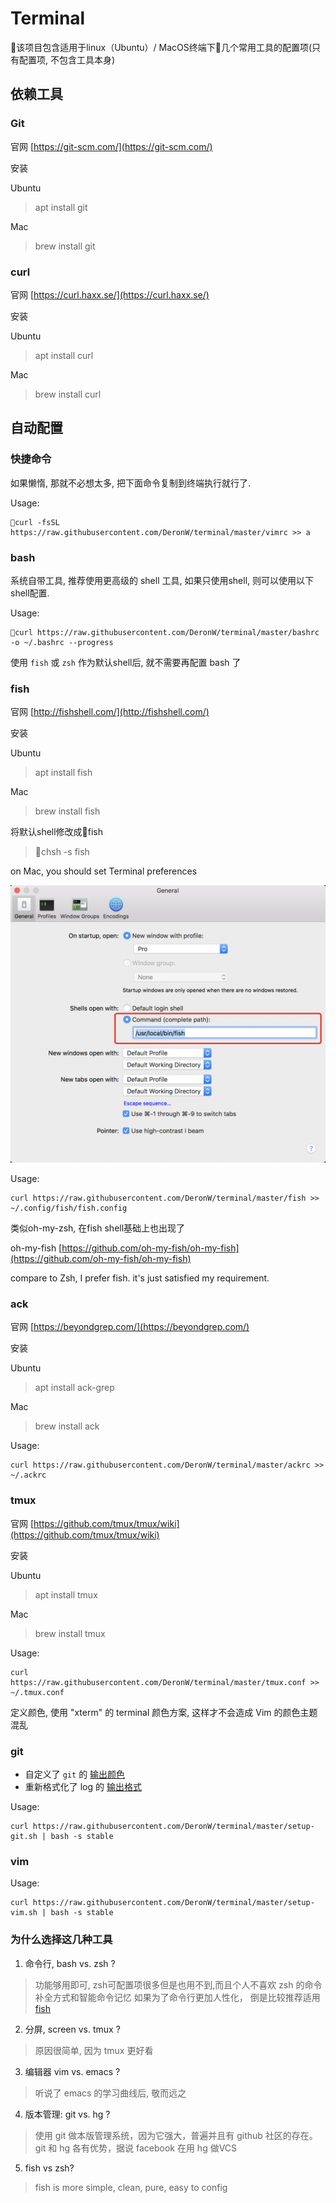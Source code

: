 # Terminal

该项目包含适用于linux（Ubuntu）/ MacOS终端下几个常用工具的配置项(只有配置项, 不包含工具本身)

## 依赖工具

### Git

官网
[https://git-scm.com/](https://git-scm.com/)

安装

Ubuntu
> apt install git

Mac
> brew install git

### curl

官网
[https://curl.haxx.se/](https://curl.haxx.se/)

安装

Ubuntu
> apt install curl

Mac
> brew install curl

## 自动配置

### 快捷命令

如果懒惰, 那就不必想太多, 把下面命令复制到终端执行就行了.

Usage:

    curl -fsSL https://raw.githubusercontent.com/DeronW/terminal/master/vimrc >> a


### bash

系统自带工具, 推荐使用更高级的 shell 工具, 如果只使用shell, 则可以使用以下shell配置.

Usage:

    curl https://raw.githubusercontent.com/DeronW/terminal/master/bashrc -o ~/.bashrc --progress

使用 ``fish`` 或 ``zsh`` 作为默认shell后, 就不需要再配置 bash 了

### fish

官网 [http://fishshell.com/](http://fishshell.com/)

安装

Ubuntu
> apt install fish

Mac
> brew install fish

将默认shell修改成fish

> chsh -s fish

on Mac, you should set Terminal preferences

![screenshot](https://raw.githubusercontent.com/DeronW/terminal/master/screenshots/QQ20180415-095633@2x.png)

Usage:

    curl https://raw.githubusercontent.com/DeronW/terminal/master/fish >> ~/.config/fish/fish.config

类似oh-my-zsh, 在fish shell基础上也出现了

oh-my-fish [https://github.com/oh-my-fish/oh-my-fish](https://github.com/oh-my-fish/oh-my-fish)

compare to Zsh, I prefer fish. it's just satisfied my requirement.

### ack

官网 [https://beyondgrep.com/](https://beyondgrep.com/)

安装

Ubuntu
> apt install ack-grep

Mac
> brew install ack

Usage:

    curl https://raw.githubusercontent.com/DeronW/terminal/master/ackrc >> ~/.ackrc

### tmux

官网 [https://github.com/tmux/tmux/wiki](https://github.com/tmux/tmux/wiki)

安装

Ubuntu
> apt install tmux

Mac
> brew install tmux

Usage:

    curl https://raw.githubusercontent.com/DeronW/terminal/master/tmux.conf >> ~/.tmux.conf

定义颜色, 使用 "xterm" 的 terminal 颜色方案, 
这样才不会造成 Vim 的颜色主题混乱

### git

* 自定义了 ``git`` 的 [输出颜色](http://git-scm.com/book/ch7-1.html)
* 重新格式化了 log 的 [输出格式](https://coderwall.com/p/euwpig)

Usage:

    curl https://raw.githubusercontent.com/DeronW/terminal/master/setup-git.sh | bash -s stable

### vim

Usage:

    curl https://raw.githubusercontent.com/DeronW/terminal/master/setup-vim.sh | bash -s stable

### 为什么选择这几种工具

1. 命令行, bash vs. zsh ?
> 功能够用即可, zsh可配置项很多但是也用不到,而且个人不喜欢 zsh 的命令补全方式和智能命令记忆
  如果为了命令行更加人性化， 倒是比较推荐适用 [fish](http://fishshell.com/)

2. 分屏, screen vs. tmux ?
> 原因很简单, 因为 tmux 更好看

3. 编辑器 vim vs. emacs ?
> 听说了 emacs 的学习曲线后, 敬而远之

4. 版本管理: git vs. hg ?
> 使用 git 做本版管理系统，因为它强大，普遍并且有 github 社区的存在。
  git 和 hg 各有优势，据说 facebook 在用 hg 做VCS

5. fish vs zsh?
> fish is more simple, clean, pure, easy to config
